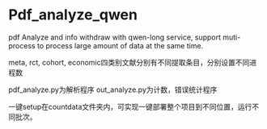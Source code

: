 # Pdf_analyze_qwen
pdf Analyze and info withdraw with qwen-long service, support muti-process to process large amount of data at the same time.

meta, rct, cohort, economic四类别文献分别有不同提取条目，分别设置不同进程数

pdf_analyze.py为解析程序 out_analyze.py为计数，错误统计程序

一键setup在countdata文件夹内，可实现一键部署整个项目到不同位置，运行不同批次。

